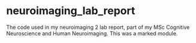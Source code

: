 # neuroimaging_lab_report
The code used in my neuroimaging 2 lab report, part of my MSc Cognitive Neuroscience and Human Neuroimaging. This was a marked module.
